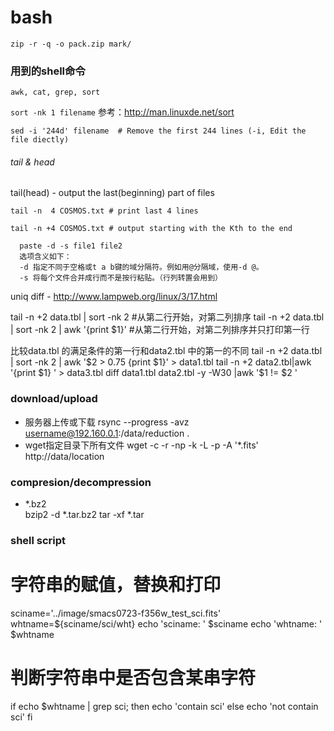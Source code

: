 # bash

``zip -r -q -o pack.zip mark/``

### 用到的shell命令

``awk, cat, grep, sort`` 


``sort -nk 1 filename`` 参考：http://man.linuxde.net/sort

``sed -i '244d' filename  # Remove the first 244 lines (-i, Edit the file diectly)``

###### tail & head 
 
tail(head) - output the last(beginning) part of files

``tail -n  4 COSMOS.txt # print last 4 lines`` 

``tail -n +4 COSMOS.txt # output starting with the Kth to the end``



```
  paste -d -s file1 file2
  选项含义如下：
  -d 指定不同于空格或t a b键的域分隔符。例如用@分隔域，使用-d @。
  -s 将每个文件合并成行而不是按行粘贴。（行列转置会用到）
```
uniq
diff - http://www.lampweb.org/linux/3/17.html

tail -n +2 data.tbl | sort -nk 2  #从第二行开始，对第二列排序 
tail -n +2 data.tbl | sort -nk 2 | awk '{print $1}'  #从第二行开始，对第二列排序并只打印第一行

比较data.tbl 的满足条件的第一行和data2.tbl 中的第一的不同
tail -n +2 data.tbl | sort -nk 2 | awk '$2 > 0.75 {print $1}' > data1.tbl
tail -n +2 data2.tbl|awk '{print $1} ' > data3.tbl 
diff data1.tbl data2.tbl -y -W30 |awk '$1 != $2 '

### download/upload ######################################################### 
- 服务器上传或下载
  rsync --progress -avz  username@192.160.0.1:/data/reduction  .
- wget指定目录下所有文件
  wget -c -r -np -k -L -p -A '*.fits' http://data/location

### compresion/decompression ################################################
-  *.bz2                                                                      
   bzip2 -d *.tar.bz2
   tar -xf *.tar

### shell script ############################################################
# 字符串的赋值，替换和打印
sciname='../image/smacs0723-f356w_test_sci.fits'
whtname=${sciname/sci/wht}
echo 'sciname:  ' $sciname
echo 'whtname:  ' $whtname

# 判断字符串中是否包含某串字符
if echo $whtname | grep sci; then 
   echo 'contain sci'
else 
   echo 'not contain sci'
fi
